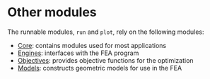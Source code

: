 # Other modules

The runnable modules, `run` and `plot`, rely on the following modules:

- [Core](core.md): contains modules used for most applications
- [Engines](engines.md): interfaces with the FEA program
- [Objectives](objectives.md): provides objective functions for the optimization
- [Models](models.md): constructs geometric models for use in the FEA
